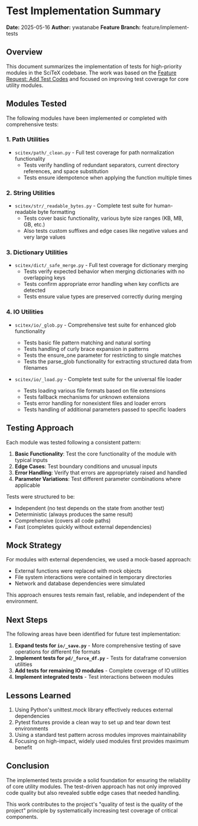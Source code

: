 # Test Implementation Summary

**Date:** 2025-05-16
**Author:** ywatanabe
**Feature Branch:** feature/implement-tests

## Overview

This document summarizes the implementation of tests for high-priority modules in the SciTeX codebase. The work was based on the [Feature Request: Add Test Codes](./feature-request-add-test-codes.md) and focused on improving test coverage for core utility modules.

## Modules Tested

The following modules have been implemented or completed with comprehensive tests:

### 1. Path Utilities

- `scitex/path/_clean.py` - Full test coverage for path normalization functionality
  - Tests verify handling of redundant separators, current directory references, and space substitution
  - Tests ensure idempotence when applying the function multiple times

### 2. String Utilities

- `scitex/str/_readable_bytes.py` - Complete test suite for human-readable byte formatting
  - Tests cover basic functionality, various byte size ranges (KB, MB, GB, etc.)
  - Also tests custom suffixes and edge cases like negative values and very large values

### 3. Dictionary Utilities

- `scitex/dict/_safe_merge.py` - Full test coverage for dictionary merging
  - Tests verify expected behavior when merging dictionaries with no overlapping keys
  - Tests confirm appropriate error handling when key conflicts are detected
  - Tests ensure value types are preserved correctly during merging

### 4. IO Utilities

- `scitex/io/_glob.py` - Comprehensive test suite for enhanced glob functionality
  - Tests basic file pattern matching and natural sorting
  - Tests handling of curly brace expansion in patterns
  - Tests the ensure_one parameter for restricting to single matches
  - Tests the parse_glob functionality for extracting structured data from filenames

- `scitex/io/_load.py` - Complete test suite for the universal file loader
  - Tests loading various file formats based on file extensions
  - Tests fallback mechanisms for unknown extensions
  - Tests error handling for nonexistent files and loader errors
  - Tests handling of additional parameters passed to specific loaders

## Testing Approach

Each module was tested following a consistent pattern:

1. **Basic Functionality**: Test the core functionality of the module with typical inputs
2. **Edge Cases**: Test boundary conditions and unusual inputs 
3. **Error Handling**: Verify that errors are appropriately raised and handled
4. **Parameter Variations**: Test different parameter combinations where applicable

Tests were structured to be:
- Independent (no test depends on the state from another test)
- Deterministic (always produces the same result)
- Comprehensive (covers all code paths)
- Fast (completes quickly without external dependencies)

## Mock Strategy

For modules with external dependencies, we used a mock-based approach:

- External functions were replaced with mock objects
- File system interactions were contained in temporary directories
- Network and database dependencies were simulated

This approach ensures tests remain fast, reliable, and independent of the environment.

## Next Steps

The following areas have been identified for future test implementation:

1. **Expand tests for `io/_save.py`** - More comprehensive testing of save operations for different file formats
2. **Implement tests for `pd/_force_df.py`** - Tests for dataframe conversion utilities
3. **Add tests for remaining IO modules** - Complete coverage of IO utilities
4. **Implement integrated tests** - Test interactions between modules

## Lessons Learned

1. Using Python's unittest.mock library effectively reduces external dependencies
2. Pytest fixtures provide a clean way to set up and tear down test environments
3. Using a standard test pattern across modules improves maintainability
4. Focusing on high-impact, widely used modules first provides maximum benefit

## Conclusion

The implemented tests provide a solid foundation for ensuring the reliability of core utility modules. The test-driven approach has not only improved code quality but also revealed subtle edge cases that needed handling.

This work contributes to the project's "quality of test is the quality of the project" principle by systematically increasing test coverage of critical components.